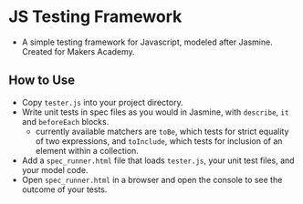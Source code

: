 # JS Testing Framework

* A simple testing framework for Javascript, modeled after Jasmine. Created for Makers Academy.

## How to Use

* Copy `tester.js` into your project directory.
* Write unit tests in spec files as you would in Jasmine, with `describe`, `it` and `beforeEach` blocks.
  - currently available matchers are `toBe`, which tests for strict equality of two expressions, and `toInclude`, which tests for inclusion of an element within a collection.
* Add a `spec_runner.html` file that loads `tester.js`, your unit test files, and your model code.
* Open `spec_runner.html` in a browser and open the console to see the outcome of your tests. 
